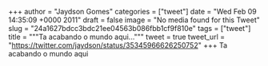 
+++
author = "Jaydson Gomes"
categories = ["tweet"]
date = "Wed Feb 09 14:35:09 +0000 2011"
draft = false
image = "No media found for this Tweet"
slug = "24a1627bdcc3bdc21ee04563b086fbb1cf9f810e"
tags = ["tweet"]
title = """Ta acabando o mundo aqui..."""
tweet = true
tweet_url = "https://twitter.com/jaydson/status/35345966626250752"
+++
Ta acabando o mundo aqui
